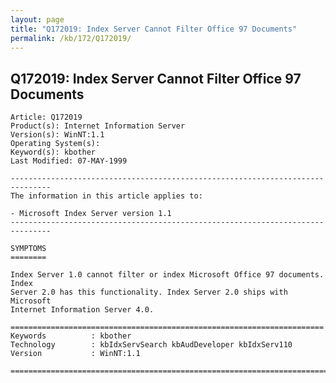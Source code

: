 ```yaml
---
layout: page
title: "Q172019: Index Server Cannot Filter Office 97 Documents"
permalink: /kb/172/Q172019/
---
```


## Q172019: Index Server Cannot Filter Office 97 Documents

	Article: Q172019
	Product(s): Internet Information Server
	Version(s): WinNT:1.1
	Operating System(s): 
	Keyword(s): kbother
	Last Modified: 07-MAY-1999
	
	-------------------------------------------------------------------------------
	The information in this article applies to:
	
	- Microsoft Index Server version 1.1 
	-------------------------------------------------------------------------------
	
	SYMPTOMS
	========
	
	Index Server 1.0 cannot filter or index Microsoft Office 97 documents. Index
	Server 2.0 has this functionality. Index Server 2.0 ships with Microsoft
	Internet Information Server 4.0.
	
	======================================================================
	Keywords          : kbother 
	Technology        : kbIdxServSearch kbAudDeveloper kbIdxServ110
	Version           : WinNT:1.1
	
	=============================================================================
	
